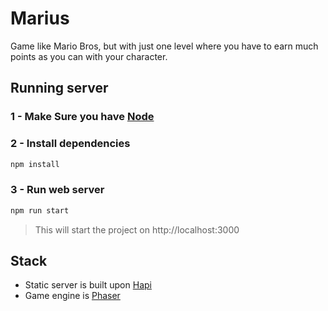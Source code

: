 # Marius
Game like Mario Bros, but with just one level where you have to earn much points as you can with your character.

## Running server

### 1 - Make Sure you have [Node](https://nodejs.org/)

### 2 - Install dependencies

```javascript
npm install
```
### 3 - Run web server

```javascript
npm run start
```
> This will start the project on http://localhost:3000

## Stack

- Static server is built upon [Hapi](http://hapijs.com/)
- Game engine is [Phaser](https://phaser.io/)
